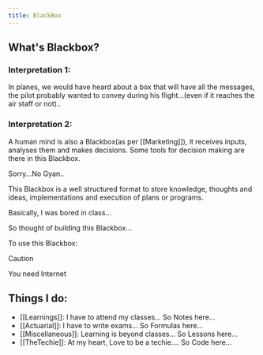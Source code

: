 ```yaml
---
title: BlackBox
---
```

## What's Blackbox?

### Interpretation 1: 

In planes, we would have heard about a box that will have all the messages, the pilot probably wanted to convey during his flight...(even if it reaches the air staff or not)..


###  Interpretation 2:

A human mind is also a Blackbox(as per [[Marketing]]), it receives inputs, analyses them and makes decisions. Some tools for decision making are there in this Blackbox.

Sorry...No Gyan..

This Blackbox is a well structured format to store knowledge, thoughts and ideas, implementations and execution of plans or programs.

Basically, I was bored in class...

So thought of building this Blackbox...

To use this Blackbox:

> [!caution]
> You need Internet

## Things I do:
- [[Learnings]]: I have to attend my classes...  So Notes here...
- [[Actuarial]]: I have to write exams... So Formulas here...
- [[Miscellaneous]]: Learning is beyond classes... So Lessons here...
- [[TheTechie]]: At my heart, Love to be a techie.... So Code here...






